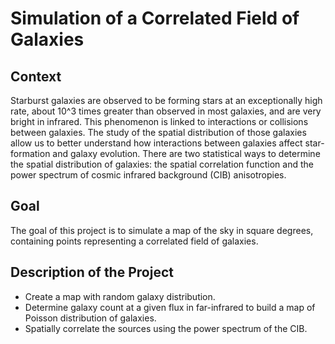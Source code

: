 # Simulation of a Correlated Field of Galaxies
## Context
Starburst galaxies are observed to be forming stars at an exceptionally high rate, about 10^3  times greater than observed in most galaxies, and are very bright in infrared. This phenomenon is linked to interactions or collisions between galaxies. The study of the spatial distribution of those galaxies allow us to better understand how interactions between galaxies affect star-formation and galaxy evolution. There are two statistical ways to determine the spatial distribution of galaxies: the spatial correlation function and the power spectrum of cosmic infrared background (CIB) anisotropies.

## Goal
The goal of this project is to simulate a map of the sky in square degrees, containing points representing a correlated field of galaxies.

## Description of the Project
- Create a map with random galaxy distribution.
- Determine galaxy count at a given flux in far-infrared to build a map of Poisson distribution of galaxies.
- Spatially correlate the sources using the power spectrum of the CIB.
